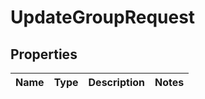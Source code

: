 

# UpdateGroupRequest

## Properties

Name | Type | Description | Notes
------------ | ------------- | ------------- | -------------



